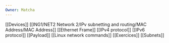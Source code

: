```yaml
---
Owner: Matcha
---
```

[[Devices]]
[[ING1/NET2 Network 2/IPv subnetting and routing/MAC Address/MAC Address]]
[[Ethernet Frame]]
[[IPv4 protocol]]
[[IPv6 protocol]]
[[Payload]]
[[Linux network commands]]
[[Exercices]]
[[Subnets]]